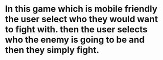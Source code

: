 # In this game which is mobile friendly the user select who they would want to fight with. then the user selects who the enemy is going to be and then they simply fight.
